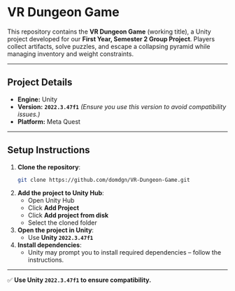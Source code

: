 # VR Dungeon Game

This repository contains the **VR Dungeon Game** (working title), a Unity project developed for our **First Year, Semester 2 Group Project**.
Players collect artifacts, solve puzzles, and escape a collapsing pyramid while managing inventory and weight constraints.

---

## Project Details
- **Engine:** Unity
- **Version:** **`2022.3.47f1`** *(Ensure you use this version to avoid compatibility issues.)*
- **Platform:** Meta Quest

---

## Setup Instructions

1. **Clone the repository**:
   ```sh
   git clone https://github.com/domdgn/VR-Dungeon-Game.git
   ```
2. **Add the project to Unity Hub**:
   - Open Unity Hub
   - Click **Add Project**
   - Click **Add project from disk**
   - Select the cloned folder
3. **Open the project in Unity**:
   - Use **Unity `2022.3.47f1`**
4. **Install dependencies**:
   - Unity may prompt you to install required dependencies – follow the instructions.

---

✅ **Use Unity `2022.3.47f1` to ensure compatibility.**
